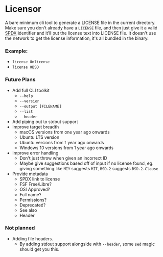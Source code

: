 # Licensor

A bare minimum cli tool to generate a LICENSE file in the current directory. Make sure you don't already have a `LICENSE` file, and then just give it a valid [SPDX](https://spdx.org/licenses/) identifier and it'll put the license text into LICENSE file. It doesn't use the network to get the license information, it's all bundled in the binary.

### Example:

- `license Unlicense`
- `license 0BSD`

### Future Plans

- Add full CLI toolkit
  - `--help`
  - `--version`
  - `--output [FILENAME]`
  - `--list`
  - `--header`
- Add piping out to stdout support
- Improve target breadth
  - macOS versions from one year ago onwards
  - Ubuntu LTS version
  - Ubuntu versions from 1 year ago onwards
  - Windows 10 versions from 1 year ago onwards
- Improve error handling
  - Don't just throw when given an incorrect ID
  - Maybe give suggestions based off of input if no license found, eg. giving something like `MIY` suggests `MIT`, `BSD-2` suggests `BSD-2-Clause`
- Provide metadata
  - SPDX link to license
  - FSF Free/Libre?
  - OSI Approved?
  - Full name?
  - Permissions?
  - Deprecated?
  - See also
  - Header

### Not planned

- Adding file headers.
  - By adding stdout support alongside with `--header`, some `sed` magic should get you this.
